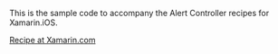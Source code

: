 This is the sample code to accompany the Alert Controller recipes for Xamarin.iOS.

[Recipe at Xamarin.com](http://developer.xamarin.com/recipes/ios/standard_controls/alertcontroller/)
